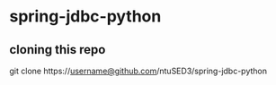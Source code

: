 # spring-jdbc-python

## cloning this repo
git clone https://username@github.com/ntuSED3/spring-jdbc-python